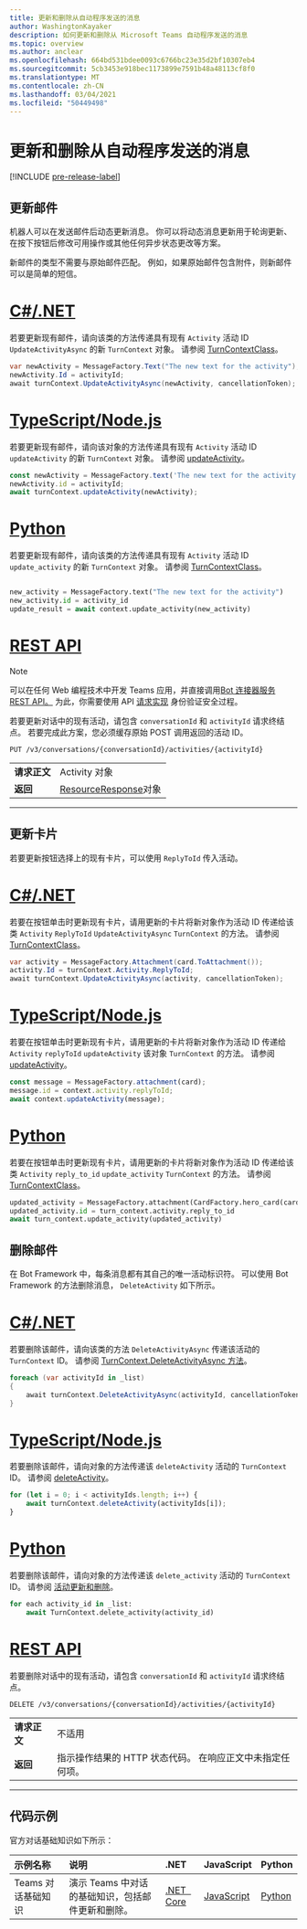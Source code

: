 ```yaml
---
title: 更新和删除从自动程序发送的消息
author: WashingtonKayaker
description: 如何更新和删除从 Microsoft Teams 自动程序发送的消息
ms.topic: overview
ms.author: anclear
ms.openlocfilehash: 664bd531bdee0093c6766bc23e35d2bf10307eb4
ms.sourcegitcommit: 5cb3453e918bec1173899e7591b48a48113cf8f0
ms.translationtype: MT
ms.contentlocale: zh-CN
ms.lasthandoff: 03/04/2021
ms.locfileid: "50449498"
---
```

# <a name="update-and-delete-messages-sent-from-your-bot"></a>更新和删除从自动程序发送的消息

[!INCLUDE [pre-release-label](~/includes/v4-to-v3-pointer-bots.md)]

## <a name="update-messages"></a>更新邮件

机器人可以在发送邮件后动态更新消息。 你可以将动态消息更新用于轮询更新、在按下按钮后修改可用操作或其他任何异步状态更改等方案。

新邮件的类型不需要与原始邮件匹配。 例如，如果原始邮件包含附件，则新邮件可以是简单的短信。

# <a name="cnet"></a>[C#/.NET](#tab/dotnet)

若要更新现有邮件，请向该类的方法传递具有现有 `Activity` 活动 ID `UpdateActivityAsync` 的新 `TurnContext` 对象。 请参阅 [TurnContextClass](/dotnet/api/microsoft.bot.builder.turncontext?view=botbuilder-dotnet-stable&preserve-view=true)。

```csharp
var newActivity = MessageFactory.Text("The new text for the activity");
newActivity.Id = activityId;
await turnContext.UpdateActivityAsync(newActivity, cancellationToken);
```

# <a name="typescriptnodejs"></a>[TypeScript/Node.js](#tab/typescript)

若要更新现有邮件，请向该对象的方法传递具有现有 `Activity` 活动 ID `updateActivity` 的新 `TurnContext` 对象。 请参阅 [updateActivity](/javascript/api/botbuilder-core/turncontext?view=botbuilder-ts-latest#updateactivity-partial-activity--&preserve-view=true)。

```typescript
const newActivity = MessageFactory.text('The new text for the activity');
newActivity.id = activityId;
await turnContext.updateActivity(newActivity);
```

# <a name="python"></a>[Python](#tab/python)

若要更新现有邮件，请向该类的方法传递具有现有 `Activity` 活动 ID `update_activity` 的新 `TurnContext` 对象。 请参阅 [TurnContextClass](/python/api/botbuilder-core/botbuilder.core.turncontext?view=botbuilder-py-latest)。

```python

new_activity = MessageFactory.text("The new text for the activity")
new_activity.id = activity_id
update_result = await context.update_activity(new_activity)

```

# <a name="rest-api"></a>[REST API](#tab/rest)

>[!NOTE]
>可以在任何 Web 编程技术中开发 Teams 应用，并直接调用[Bot 连接器服务 REST API。](/azure/bot-service/rest-api/bot-framework-rest-connector-api-reference?view=azure-bot-service-4.0&preserve-view=true) 为此，你需要使用 API [请求实现](/azure/bot-service/rest-api/bot-framework-rest-connector-authentication?view=azure-bot-service-4.0&preserve-view=true) 身份验证安全过程。

若要更新对话中的现有活动，请包含 `conversationId` 和 `activityId` 请求终结点。 若要完成此方案，您必须缓存原始 POST 调用返回的活动 ID。

```http
PUT /v3/conversations/{conversationId}/activities/{activityId}
```

| | |
|----|----|
| **请求正文** | Activity [](/azure/bot-service/rest-api/bot-framework-rest-connector-api-reference?view=azure-bot-service-4.0#activity-object&preserve-view=true)对象 |
| **返回** | [ResourceResponse](/azure/bot-service/rest-api/bot-framework-rest-connector-api-reference?view=azure-bot-service-4.0#resourceresponse-object&preserve-view=true)对象 |

---

## <a name="update-cards"></a>更新卡片

若要更新按钮选择上的现有卡片，可以使用 `ReplyToId` 传入活动。

# <a name="cnet"></a>[C#/.NET](#tab/dotnet)

若要在按钮单击时更新现有卡片，请用更新的卡片将新对象作为活动 ID 传递给该类 `Activity` `ReplyToId` `UpdateActivityAsync` `TurnContext` 的方法。 请参阅 [TurnContextClass](/dotnet/api/microsoft.bot.builder.turncontext?view=botbuilder-dotnet-stable&preserve-view=true)。
```csharp
var activity = MessageFactory.Attachment(card.ToAttachment());
activity.Id = turnContext.Activity.ReplyToId;
await turnContext.UpdateActivityAsync(activity, cancellationToken);
```

# <a name="typescriptnodejs"></a>[TypeScript/Node.js](#tab/typescript)

若要在按钮单击时更新现有卡片，请用更新的卡片将新对象作为活动 ID 传递给 `Activity` `replyToId` `updateActivity` 该对象 `TurnContext` 的方法。 请参阅 [updateActivity](/javascript/api/botbuilder-core/turncontext?view=botbuilder-ts-latest#updateactivity-partial-activity--&preserve-view=true)。
```typescript
const message = MessageFactory.attachment(card);
message.id = context.activity.replyToId;
await context.updateActivity(message);
```

# <a name="python"></a>[Python](#tab/python)

若要在按钮单击时更新现有卡片，请用更新的卡片将新对象作为活动 ID 传递给该类 `Activity` `reply_to_id` `update_activity` `TurnContext` 的方法。 请参阅 [TurnContextClass](/python/api/botbuilder-core/botbuilder.core.turncontext?view=botbuilder-py-latest)。

```python
updated_activity = MessageFactory.attachment(CardFactory.hero_card(card))
updated_activity.id = turn_context.activity.reply_to_id
await turn_context.update_activity(updated_activity)

```

## <a name="delete-messages"></a>删除邮件

在 Bot Framework 中，每条消息都有其自己的唯一活动标识符。
可以使用 Bot Framework 的方法删除消息， `DeleteActivity` 如下所示。

# <a name="cnet"></a>[C#/.NET](#tab/dotnet)

若要删除该邮件，请向该类的方法 `DeleteActivityAsync` 传递该活动的 `TurnContext` ID。 请参阅 [TurnContext.DeleteActivityAsync 方法](/dotnet/api/microsoft.bot.builder.turncontext.deleteactivityasync?view=botbuilder-dotnet-stable&preserve-view=true)。

```csharp
foreach (var activityId in _list)
{
    await turnContext.DeleteActivityAsync(activityId, cancellationToken);
}
```

# <a name="typescriptnodejs"></a>[TypeScript/Node.js](#tab/typescript)

若要删除该邮件，请向对象的方法传递该 `deleteActivity` 活动的 `TurnContext` ID。 请参阅 [deleteActivity](/javascript/api/botbuilder-core/turncontext?view=botbuilder-ts-latest#deleteactivity-string---partial-conversationreference--&preserve-view=true)。

```typescript
for (let i = 0; i < activityIds.length; i++) {
    await turnContext.deleteActivity(activityIds[i]);
}
```

# <a name="python"></a>[Python](#tab/python)

若要删除该邮件，请向对象的方法传递该 `delete_activity` 活动的 `TurnContext` ID。 请参阅 [活动更新和删除](https://github.com/microsoft/botbuilder-python/blob/c04ecacb22c1f4b43a671fe2f1e4782218391975/tests/teams/scenarios/activity-update-and-delete/bots/activity_update_and_delete_bot.py)。

```python
for each activity_id in _list:
    await TurnContext.delete_activity(activity_id)
```

# <a name="rest-api"></a>[REST API](#tab/rest)

 若要删除对话中的现有活动，请包含 `conversationId` 和 `activityId` 请求终结点。

```http
DELETE /v3/conversations/{conversationId}/activities/{activityId}
```

| | |
|----|----|
| **请求正文** | 不适用 |
| **返回** | 指示操作结果的 HTTP 状态代码。 在响应正文中未指定任何项。 |

---

## <a name="code-samples"></a>代码示例

官方对话基础知识如下所示：

| 示例名称           | 说明                                                                      | .NET    | JavaScript   | Python  |
|:----------------------|:---------------------------------------------------------------------------------|:--------|:-------------|:--------|
|Teams 对话基础知识  | 演示 Teams 中对话的基础知识，包括邮件更新和删除。|[.NET &nbsp; Core](https://github.com/microsoft/BotBuilder-Samples/tree/main/samples/csharp_dotnetcore/57.teams-conversation-bot)|[JavaScript](https://github.com/microsoft/BotBuilder-Samples/tree/main/samples/javascript_nodejs/57.teams-conversation-bot) | [Python](https://github.com/microsoft/BotBuilder-Samples/tree/main/samples/python/57.teams-conversation-bot)|
